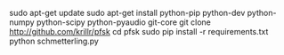 sudo apt-get update
sudo apt-get install python-pip python-dev python-numpy python-scipy python-pyaudio git-core
git clone http://github.com/krillr/pfsk
cd pfsk
sudo pip install -r requirements.txt
python schmetterling.py

